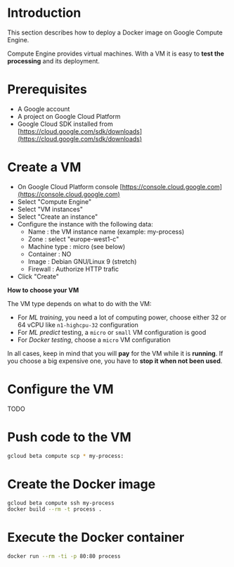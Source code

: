 # Introduction

This section describes how to deploy a Docker image on Google Compute Engine.

Compute Engine provides virtual machines.
With a VM it is easy to **test the processing** and its deployment.

# Prerequisites

* A Google account
* A project on Google Cloud Platform
* Google Cloud SDK installed from [https://cloud.google.com/sdk/downloads](https://cloud.google.com/sdk/downloads)

# Create a VM

* On Google Cloud Platform console [https://console.cloud.google.com](https://console.cloud.google.com)
* Select "Compute Engine"
* Select "VM instances"
* Select "Create an instance"
* Configure the instance with the following data:
    * Name : the VM instance name (example: my-process)
    * Zone : select "europe-west1-c"
    * Machine type : micro (see below)
    * Container : NO
    * Image : Debian GNU/Linux 9 (stretch)
    * Firewall : Authorize HTTP trafic
* Click "Create"

**How to choose your VM**

The VM type depends on what to do with the VM:

* For *ML training*, you need a lot of computing power, choose either 32 or 64 vCPU like ```n1-highcpu-32``` configuration
* For *ML predict* testing, a ```micro``` or ```small``` VM configuration is good
* For *Docker testing*, choose a ```micro``` VM configuration

In all cases, keep in mind that you will **pay** for the VM while it is **running**. If you choose a big expensive one, you have to **stop it when not been used**.

# Configure the VM

TODO

# Push code to the VM

```bash
gcloud beta compute scp * my-process:
```

# Create the Docker image

```bash
gcloud beta compute ssh my-process
docker build --rm -t process .
```

# Execute the Docker container

```bash
docker run --rm -ti -p 80:80 process
```
